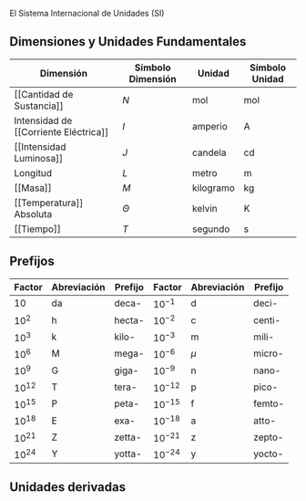 
El Sistema Internacional de Unidades (SI)

## Dimensiones y Unidades Fundamentales

| **Dimensión** | **Símbolo Dimensión** | **Unidad** | **Símbolo Unidad** |
|---|---|---|---|
| [[Cantidad de Sustancia]] | $N$ | mol | mol |
| Intensidad de [[Corriente Eléctrica]] | $I$ | amperio | A |
| [[Intensidad Luminosa]] | $J$ | candela | cd |
| Longitud | $L$ | metro | m |
| [[Masa]] | $M$ | kilogramo | kg |
| [[Temperatura]] Absoluta | $\Theta$ | kelvin | K |
| [[Tiempo]] | $T$ | segundo | s |

## Prefijos

| **Factor** | **Abreviación** | **Prefijo** | **Factor** | **Abreviación** | **Prefijo** |
|---|---|---|---|---|---|
| $10$ | da | deca- | $10^{-1}$ | d | deci- |
| $10^{2}$ | h | hecta- | $10^{-2}$ | c | centi- |
| $10^{3}$ | k | kilo- | $10^{-3}$ | m | mili- |
| $10^{6}$ | M | mega- | $10^{-6}$ | $\mu$ | micro- |
| $10^{9}$ | G | giga- | $10^{-9}$ | n | nano- |
| $10^{12}$ | T | tera- | $10^{-12}$ | p | pico- |
| $10^{15}$ | P | peta- | $10^{-15}$ | f | femto- |
| $10^{18}$ | E | exa- | $10^{-18}$ | a | atto- |
| $10^{21}$ | Z | zetta- | $10^{-21}$ | z | zepto- |
| $10^{24}$ | Y | yotta- | $10^{-24}$ | y | yocto- |

## Unidades derivadas




